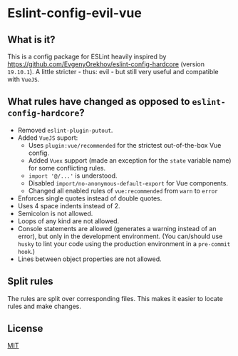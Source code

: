 # Eslint-config-evil-vue

## What is it?

This is a config package for ESLint heavily inspired by <https://github.com/EvgenyOrekhov/eslint-config-hardcore> (version `19.10.1`).
A little stricter - thus: evil - but still very useful and compatible with `VueJS`.

## What rules have changed as opposed to `eslint-config-hardcore`?

* Removed `eslint-plugin-putout`.
* Added `VueJS` suport:
  - Uses `plugin:vue/recommended` for the strictest out-of-the-box Vue config.
  - Added `Vuex` support (made an exception for the `state` variable name) for some conflicting rules.
  - `import '@/...'` is understood.
  - Disabled `import/no-anonymous-default-export` for Vue components.
  - Changed all enabled rules of `vue:recommended` from `warn` to `error`
* Enforces single quotes instead of double quotes.
* Uses 4 space indents instead of 2.
* Semicolon is not allowed.
* Loops of any kind are not allowed.
* Console statements are allowed (generates a warning instead of an error), but only in the development environment. (You can/should use `husky` to lint your code using the production environment in a `pre-commit hook`.)
* Lines between object properties are not allowed.

## Split rules

The rules are split over corresponding files. This makes it easier to locate rules and make changes.

## License

[MIT](LICENSE)
